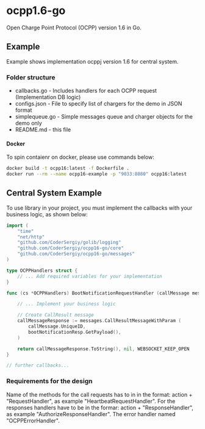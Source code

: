 # ocpp1.6-go

Open Charge Point Protocol (OCPP) version 1.6 in Go.

## Example

Example shows implementation ocppj version 1.6 for central system.

### Folder structure
- callbacks.go - Includes handlers for each OCPP request (Implementation DB logic)
- configs.json - File to specify list of chargers for the demo in JSON format
- simplequeue.go - Simple messages queue and charger objects for the demo only
- README.md - this file

#### Docker
To spin contaienr on docker, please use commands below:
```bash
docker build -t ocpp16:latest -f Dockerfile .
docker run --rm --name ocpp16-example -p "9033:8080" ocpp16:latest
```


## Central System Example

To use library in your project, you must implement the callbacks with your business logic, as shown below:

```go
import (
	"time"
	"net/http"
	"github.com/CoderSergiy/golib/logging"
	"github.com/CoderSergiy/ocpp16-go/core"
	"github.com/CoderSergiy/ocpp16-go/messages"
)

type OCPPHandlers struct {
    // ... Add required variables for your implementation
}

func (cs *OCPPHandlers) BootNotificationRequestHandler (callMessage messages.CallMessage) (string, error, bool) {

    // ... Implement your business logic

	// Create CallResult message
	callMessageResponse := messages.CallResultMessageWithParam (
		callMessage.UniqueID,
		bootNotificationResp.GetPayload(),
	)

	return callMessageResponse.ToString(), nil, WEBSOCKET_KEEP_OPEN
}

// further callbacks... 
```
### Requirements for the design
Name of the methods for the call requests has to in in the format: action + "RequestHandler", as example "HeartbeatRequestHandler".
For the responses handlers have to be in the formar: action + "ResponseHandler", as example "AuthorizeResponseHandler".
The error handler named "OCPPErrorHandler".